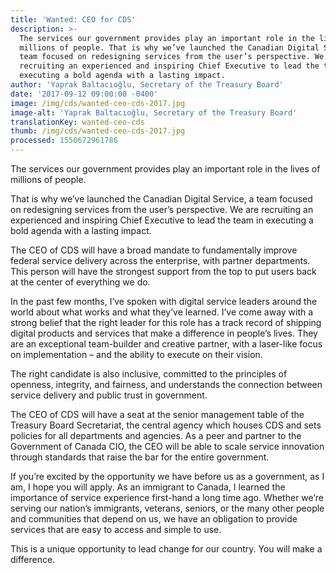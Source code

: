 ```yaml
---
title: 'Wanted: CEO for CDS'
description: >-
  The services our government provides play an important role in the lives of
  millions of people. That is why we’ve launched the Canadian Digital Service, a
  team focused on redesigning services from the user’s perspective. We are
  recruiting an experienced and inspiring Chief Executive to lead the team in
  executing a bold agenda with a lasting impact.
author: 'Yaprak Baltacıoğlu, Secretary of the Treasury Board'
date: '2017-09-12 09:00:00 -0400'
image: /img/cds/wanted-ceo-cds-2017.jpg
image-alt: 'Yaprak Baltacıoğlu, Secretary of the Treasury Board'
translationKey: wanted-ceo-cds
thumb: /img/cds/wanted-ceo-cds-2017.jpg
processed: 1550672961786
---
```

The services our government provides play an important role in the lives of millions of people. 

That is why we’ve launched the Canadian Digital Service, a team focused on redesigning services from the user’s perspective. We are recruiting an experienced and inspiring Chief Executive to lead the team in executing a bold agenda with a lasting impact.

The CEO of CDS will have a broad mandate to fundamentally improve federal service delivery across the enterprise, with partner departments. This person will have the strongest support from the top to put users back at the center of everything we do.

In the past few months, I’ve spoken with digital service leaders around the world about what works and what they’ve learned. I’ve come away with a strong belief that the right leader for this role has a track record of shipping digital products and services that make a difference in people’s lives. They are an exceptional team-builder and creative partner, with a laser-like focus on implementation – and the ability to execute on their vision. 

The right candidate is also inclusive, committed to the principles of openness, integrity, and fairness, and understands the connection between service delivery and public trust in government. 

The CEO of CDS will have a seat at the senior management table of the Treasury Board Secretariat, the central agency which houses CDS and sets policies for all departments and agencies. As a peer and partner to the Government of Canada CIO, the CEO will be able to scale service innovation through standards that raise the bar for the entire government.

If you’re excited by the opportunity we have before us as a government, as I am, I hope you will apply. As an immigrant to Canada, I learned the importance of service experience first-hand a long time ago. Whether we’re serving our nation’s immigrants, veterans, seniors, or the many other people and communities that depend on us, we have an obligation to provide services that are easy to access and simple to use.

This is a unique opportunity to lead change for our country. You will make a difference.


